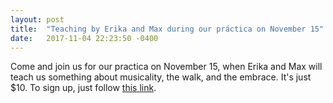 ```yaml
---
layout: post
title:  "Teaching by Erika and Max during our práctica on November 15"
date:   2017-11-04 22:23:50 -0400
---
```

Come and join us for our practica on November 15, when Erika and Max will teach us something about musicality, the walk, and the embrace. 
It's just $10. To sign up, just follow <a href="https://docs.google.com/spreadsheets/d/1uu27Kfpy6I3_uBqC7rLM3nxfcmeAvoz45wAQrVIEeqo/edit#gid=0" target="_blank">this link</a>.